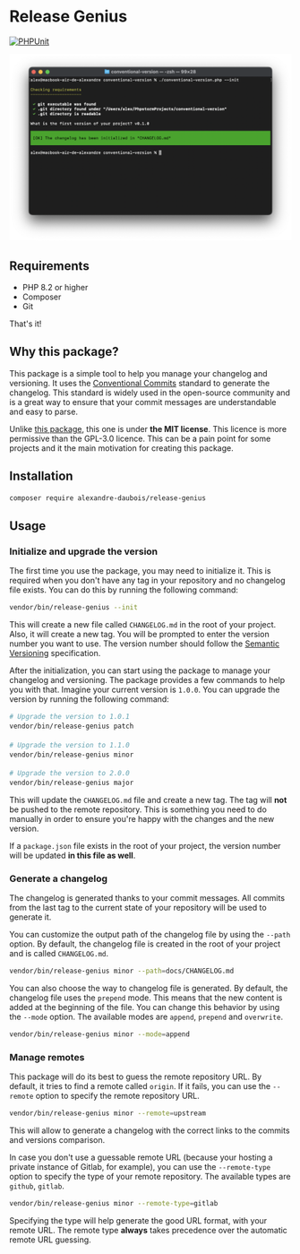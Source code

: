 Release Genius
==============

[![PHPUnit](https://github.com/alexandre-daubois/release-genius/actions/workflows/php.yaml/badge.svg)](https://github.com/alexandre-daubois/release-genius/actions/workflows/php.yaml)

![Conventional version screenshot](asset/conv-vers.png)

## Requirements

- PHP 8.2 or higher
- Composer
- Git

That's it!

## Why this package?

This package is a simple tool to help you manage your changelog and versioning.
It uses the [Conventional Commits](https://www.conventionalcommits.org/) standard
to generate the changelog. This standard is widely used in the open-source
community and is a great way to ensure that your commit messages are
understandable and easy to parse.

Unlike [this package](https://github.com/marcocesarato/php-conventional-changelog), this one is under **the MIT license**. This licence is more permissive than the GPL-3.0 licence. This can be a pain point for some projects and it the main motivation for creating this package.

## Installation

```bash
composer require alexandre-daubois/release-genius
```

## Usage

### Initialize and upgrade the version

The first time you use the package, you may need to initialize it. This is
required when you don't have any tag in your repository and no changelog file
exists. You can do this by running the following command:

```bash
vendor/bin/release-genius --init
```

This will create a new file called `CHANGELOG.md` in the root of your project.
Also, it will create a new tag. You will be prompted to enter the version number
you want to use. The version number should follow the [Semantic Versioning](https://semver.org/)
specification.

After the initialization, you can start using the package to manage your
changelog and versioning. The package provides a few commands to help you with
that. Imagine your current version is `1.0.0`. You can upgrade the version by
running the following command:

```bash
# Upgrade the version to 1.0.1
vendor/bin/release-genius patch

# Upgrade the version to 1.1.0
vendor/bin/release-genius minor

# Upgrade the version to 2.0.0
vendor/bin/release-genius major
```

This will update the `CHANGELOG.md` file and create a new tag. The tag will **not**
be  pushed to the remote repository. This is something you need to do manually in order
to ensure you're happy with the changes and the new version.

If a `package.json` file exists in the root of your project, the version number
will be updated **in this file as well**.

### Generate a changelog

The changelog is generated thanks to your commit messages. All commits from
the last tag to the current state of your repository will be used to generate
it.

You can customize the output path of the changelog file by using the `--path`
option. By default, the changelog file is created in the root of your project
and is called `CHANGELOG.md`.

```bash
vendor/bin/release-genius minor --path=docs/CHANGELOG.md
```

You can also choose the way to changelog file is generated. By default, the
changelog file uses the `prepend` mode. This means that the new content is
added at the beginning of the file. You can change this behavior by using the
`--mode` option. The available modes are `append`, `prepend` and `overwrite`.

```bash
vendor/bin/release-genius minor --mode=append
```

### Manage remotes

This package will do its best to guess the remote repository URL. By default, it tries to find
a remote called `origin`.
If it fails, you
can use the `--remote` option to specify the remote repository URL.

```bash
vendor/bin/release-genius minor --remote=upstream
```

This will allow to generate a changelog with the correct links to the commits and versions comparison.

In case you don't use a guessable remote URL (because your hosting a private instance of Gitlab, for example), you can use the `--remote-type` option to specify the type of your remote repository. The available types are `github`, `gitlab`.

```bash
vendor/bin/release-genius minor --remote-type=gitlab
```

Specifying the type will help generate the good URL format, with your remote URL. The remote type **always** takes precedence over the automatic remote URL guessing.
